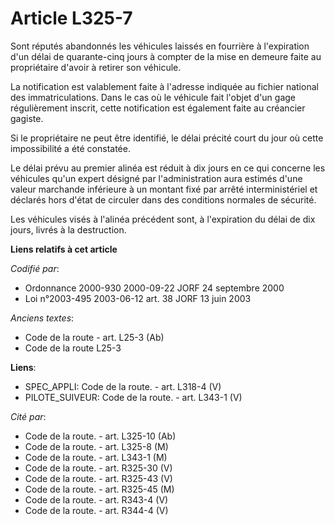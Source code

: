 # Article L325-7

Sont réputés abandonnés les véhicules laissés en fourrière à l'expiration d'un délai de quarante-cinq jours à compter de la
mise en demeure faite au propriétaire d'avoir à retirer son véhicule.

La notification est valablement faite à l'adresse indiquée au fichier national des immatriculations. Dans le cas où le
véhicule fait l'objet d'un gage régulièrement inscrit, cette notification est également faite au créancier gagiste.

Si le propriétaire ne peut être identifié, le délai précité court du jour où cette impossibilité a été constatée.

Le délai prévu au premier alinéa est réduit à dix jours en ce qui concerne les véhicules qu'un expert désigné par
l'administration aura estimés d'une valeur marchande inférieure à un montant fixé par arrêté interministériel et déclarés
hors d'état de circuler dans des conditions normales de sécurité.

Les véhicules visés à l'alinéa précédent sont, à l'expiration du délai de dix jours, livrés à la destruction.

**Liens relatifs à cet article**

_Codifié par_:

  - Ordonnance 2000-930 2000-09-22 JORF 24 septembre 2000
  - Loi n°2003-495 2003-06-12 art. 38 JORF 13 juin 2003

_Anciens textes_:

  - Code de la route - art. L25-3 (Ab)
  - Code de la route L25-3

**Liens**:

  - SPEC_APPLI: Code de la route. - art. L318-4 (V)
  - PILOTE_SUIVEUR: Code de la route. - art. L343-1 (V)

_Cité par_:

  - Code de la route. - art. L325-10 (Ab)
  - Code de la route. - art. L325-8 (M)
  - Code de la route. - art. L343-1 (M)
  - Code de la route. - art. R325-30 (V)
  - Code de la route. - art. R325-43 (V)
  - Code de la route. - art. R325-45 (M)
  - Code de la route. - art. R343-4 (V)
  - Code de la route. - art. R344-4 (V)
